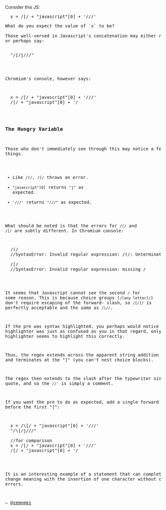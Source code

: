 Consider this JS:
<pre lang="javascript">
  x = /[/ + "javascript"[0] + '///'
<pre lang="javascript">
What do you expect the value of `x` to be?

Those well-versed in Javascript's concatenation may either reject the statement
or perhaps say:

<pre lang="javascript">
  "/[/j///"
</pre>

Chromium's console, however says:
<pre lang="javascript">
  x = /[/ + "javascript"[0] + '///'
  /[/ + "javascript"[0] + '/
</pre>

### The Hungry Variable
Those who don't immediately see through this may notice a few things.

* Like `/(/`, `/[/` throws an error.
* `"javascript"[0]` returns `"j"` as expected.
* `'///'` returns `"///"` as expected.

What should be noted is that the errors for `/(/` and `/[/` are subtly
different. In Chromium console:

<pre lang="javascript">
  /(/
  //SyntaxError: Invalid regular expression: /(/: Unterminated group

  /[/
  //SyntaxError: Invalid regular expression: missing /
</pre>

It seems that Javascript cannot see the second `/` for some reason. This is
because choice groups (`/[any letter]/`) don't require escaping of the forward-
slash, so `/[/]/` is perfectly acceptable and the same as `/\//`.

If the pre was syntax highlighted, you perhaps would notice that the highlighter
was just as confused as you in that regard, only Github's highlighter seems to
highlight this correctly.

Thus, the regex extends across the apparent string addition statement and
terminates at the "]" (you can't nest choice blocks).

The regex then extends to the slash after the typewriter single quote, and so
the `//'` is simply a comment.


If you want the pre to do as expected, add a single forward slash before the
first "[":

<pre lang="javascript">
  x = /\[/ + "javascript"[0] + '///'
  "/\[/j///"

  //for comparison
  x = /[/ + "javascript"[0] + '///'
  /[/ + "javascript"[0] + '/
</pre>

It is an interesting example of a statement that can completely change meaning
with the insertion of one character without creating any errors.

— [@zemnmez][1]

[1]:http://twitter.com/zemnmez
